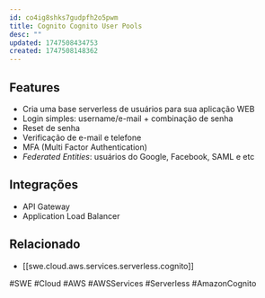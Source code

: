 ```yaml
---
id: co4ig8shks7gudpfh2o5pwm
title: Cognito Cognito User Pools
desc: ""
updated: 1747508434753
created: 1747508148362
---
```


## Features

- Cria uma base serverless de usuários para sua aplicação WEB
- Login simples: username/e-mail + combinação de senha
- Reset de senha
- Verificação de e-mail e telefone
- MFA (Multi Factor Authentication)
- _Federated Entities_: usuários do Google, Facebook, SAML e etc

## Integrações

- API Gateway
- Application Load Balancer

## Relacionado

- [[swe.cloud.aws.services.serverless.cognito]]

#SWE #Cloud #AWS #AWSServices #Serverless #AmazonCognito
